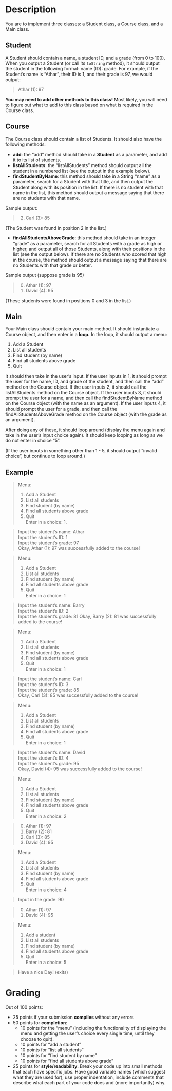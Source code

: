 # Description

You are to implement three classes: a Student class, a Course class, and a Main class.

## Student

A Student should contain a name, a student ID, and a grade (from 0 to 100). When you output a Student (or call its `toString` method), it should output the student in the following format: name (ID): grade. For example, if the Student’s name is “Athar”, their ID is 1, and their grade is 97, we would output:

> Athar (1): 97

**You may need to add other methods to this class!** Most likely, you will need to figure out what to add to this class based on what is required in the Course class.

## Course

The Course class should contain a list of Students. It should also have the following methods:

* **add**: the “add” method should take in a **Student** as a parameter, and add it to its list of students.
* **listAllStudents**: the “listAllStudents” method should output all the student in a numbered list (see the output in the example below).
* **findStudentByName**: this method should take in a String “name” as a parameter, search for a Student with that title, and then output the Student along with its position in the list. If there is no student with that name in the list, this method should output a message saying that there are no students with that name.

Sample output:

> 2. Carl (3): 85

(The Student was found in position 2 in the list.)

* **findAllStudentsAboveGrade**: this method should take in an integer “grade” as a parameter, search for all Students with a grade as high or higher, and output all of those Students, along with their positions in the list (see the output below). If there are no Students who scored that high in the course, the method should output a message saying that there are no Students with that grade or better.

Sample output (suppose grade is 95)
>	0. Athar (1): 97  
>	3. David (4): 95

(These students were found in positions 0 and 3 in the list.)

## Main

Your Main class should contain your main method. It should instantiate a Course object, and then enter in a **loop.** In the loop, it should output a menu:

1. Add a Student
2. List all students
3. Find student (by name)
4. Find all students above grade
5. Quit

It should then take in the user’s input. If the user inputs in 1, it should prompt the user for the name, ID, and grade of the student, and then call the “add” method on the Course object. If the user inputs 2, it should call the listAllStudents method on the Course object. If the user inputs 3, it should prompt the user for a name, and then call the findStudentByName method on the Course object (with the name as an argument). If the user inputs 4, it should prompt the user for a grade, and then call the findAllStudentsAboveGrade method on the Course object (with the grade as an argument).

After doing any of these, it should loop around (display the menu again and take in the user’s input choice again). It should keep looping as long as we do not enter in choice “5”.

(If the user inputs in something other than 1 - 5, it should output “invalid choice”, but continue to loop around.)

## Example

>Menu:  
>1) Add a Student  
>2) List all students  
>3) Find student (by name)  
>4) Find all students above grade  
>5) Quit  
> Enter in a choice: 1. 

> Input the student’s name: Athar  
>Input the student’s ID: 1  
>Input the student’s grade: 97  
>Okay, Athar (1): 97 was successfully added to the course!

>Menu:  
>1) Add a Student  
>2) List all students  
>3) Find student (by name)  
>4) Find all students above grade  
>5) Quit  
>Enter in a choice: 1

>Input the student’s name: Barry  
>Input the student’s ID: 2  
>Input the student’s grade: 81 
>Okay, Barry (2): 81 was successfully added to the course!

> Menu:
>1) Add a Student  
>2) List all students  
>3) Find student (by name)  
>4) Find all students above grade  
>5) Quit  
>Enter in a choice: 1  

> Input the student’s name: Carl  
>Input the student’s ID: 3  
>Input the student’s grade: 85  
>Okay, Carl (3): 85 was successfully added to the course!  

> Menu:  
>1) Add a Student  
>2) List all students  
>3) Find student (by name)  
>4) Find all students above grade  
>5) Quit  
>Enter in a choice: 1

> Input the student’s name: David  
>Input the student’s ID: 4  
>Input the student’s grade: 95  
>Okay, David (4): 95 was successfully added to the course!  

> Menu:
>1) Add a Student  
>2) List all students  
>3) Find student (by name)  
>4) Find all students above grade  
>5) Quit  
>Enter in a choice: 2

> 0. Athar (1): 97  
>1. Barry (2): 81
>2. Carl (3): 85
>3. David (4): 95

> Menu:  
>1) Add a Student  
>2) List all students  
>3) Find student (by name)  
>4) Find all students above grade  
>5) Quit  
>Enter in a choice: 4

> Input in the grade: 90

> 0. Athar (1): 97  
>3. David (4): 95

> Menu:  
>1) Add a student  
>2) List all students  
>3) Find student (by name)  
>4) Find all students above grade  
>5) Quit  
>Enter in a choice: 5

> Have a nice Day!
>(exits)

# Grading

Out of 100 points:

* 25 points if your submission **compiles** without any errors
* 50 points for **completion**: 
  * 10 points for the “menu” (including the functionality of displaying the menu and getting the user’s choice every single time, until they choose to quit).
  * 10 points for “add a student”
  * 10 points for “list all students”
  * 10 points for “find student by name”
  * 10 points for “find all students above grade”
* 25 points for **style/readability**. Break your code up into small methods that each have specific jobs. Have good variable names (which suggest what they are used for), use proper indentation, include comments that describe what each part of your code does and (more importantly) why.
